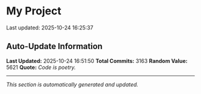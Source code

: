 # My Project


Last updated: 2025-10-24 16:25:37


































































































































































































































































































































































































































































































































































































































































































































































































































































































































































































































































































































































































































































































































































































































































































































































































































































































































































































































































































































































































































































































































































































































































































































































































































































































































































































































































































































































































































































































































































































































































































































































































































































































































































































































































































































































































































































































## Auto-Update Information

**Last Updated:** 2025-10-24 16:51:50
**Total Commits:** 3163
**Random Value:** 5621
**Quote:** _Code is poetry._

---
_This section is automatically generated and updated._